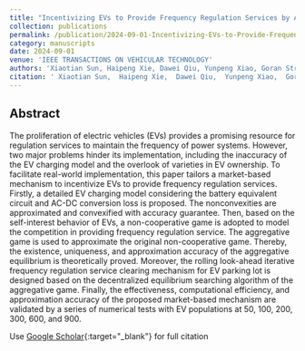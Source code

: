 ```yaml
---
title: "Incentivizing EVs to Provide Frequency Regulation Services by Aggregative Game-Based Mechanism"
collection: publications
permalink: /publication/2024-09-01-Incentivizing-EVs-to-Provide-Frequency-Regulation-Services-by-Aggregative-Game-Based-Mechanism
category: manuscripts
date: 2024-09-01
venue: 'IEEE TRANSACTIONS ON VEHICULAR TECHNOLOGY'
authors: 'Xiaotian Sun, Haipeng Xie, Dawei Qiu, Yunpeng Xiao, Goran Strbac, Zhaohong Bie'
citation: ' Xiaotian Sun,  Haipeng Xie,  Dawei Qiu,  Yunpeng Xiao,  Goran Strbac,  Zhaohong Bie, &quot;Incentivizing EVs to Provide Frequency Regulation Services by Aggregative Game-Based Mechanism.&quot; IEEE TRANSACTIONS ON VEHICULAR TECHNOLOGY, 2024.'
---
```


## Abstract

The proliferation of electric vehicles (EVs) provides a promising resource for regulation services to maintain the frequency of power systems. However, two major problems hinder its implementation, including the inaccuracy of the EV charging model and the overlook of varieties in EV ownership. To facilitate real-world implementation, this paper tailors a market-based mechanism to incentivize EVs to provide frequency regulation services. Firstly, a detailed EV charging model considering the battery equivalent circuit and AC-DC conversion loss is proposed. The nonconvexities are approximated and convexified with accuracy guarantee. Then, based on the self-interest behavior of EVs, a non-cooperative game is adopted to model the competition in providing frequency regulation service. The aggregative game is used to approximate the original non-cooperative game. Thereby, the existence, uniqueness, and approximation accuracy of the aggregative equilibrium is theoretically proved. Moreover, the rolling look-ahead iterative frequency regulation service clearing mechanism for EV parking lot is designed based on the decentralized equilibrium searching algorithm of the aggregative game. Finally, the effectiveness, computational efficiency, and approximation accuracy of the proposed market-based mechanism are validated by a series of numerical tests with EV populations at 50, 100, 200, 300, 600, and 900.

Use [Google Scholar](https://scholar.google.com/scholar?q=Incentivizing+EVs+to+Provide+Frequency+Regulation+Services+by+Aggregative+Game+Based+Mechanism){:target="_blank"} for full citation
